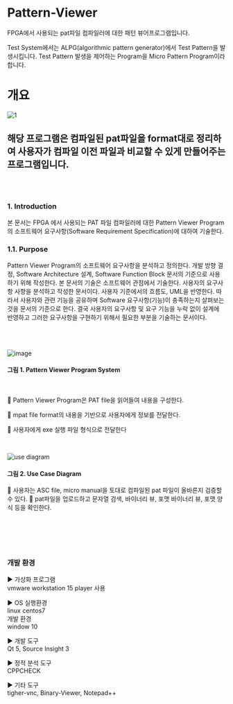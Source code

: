 # Pattern-Viewer
FPGA에서 사용되는 pat파일 컴파일러에 대한 패턴 뷰어프로그램입니다. 


Test System에서는 ALPG(algorithmic pattern generator)에서 Test Pattern을 발생시킵니다.
Test Pattern 발생을 제어하는 Program을 Micro Pattern Program이라 합니다.


# 개요
 
  
 ![1](https://user-images.githubusercontent.com/38147253/90470950-c7e06e00-e157-11ea-856f-46d155cfcebb.jpg)
 
 
 
 ## 해당 프로그램은 컴파일된 pat파일을 format대로 정리하여 사용자가 컴파일 이전 파일과 비교할 수 있게 만들어주는 프로그램입니다. <br><br><br>
 
<h3> 1.	Introduction </h3>
본 문서는 FPGA 에서 사용되는 PAT 파일 컴파일러에 대한 Pattern Viewer Program의 소프트웨어 요구사항(Software Requirement Specification)에 대하여 기술한다.

<h3> 1.1.	Purpose </h3>
Pattern Viewer Program의 소프트웨어 요구사항을 분석하고 정의한다. 개발 방향 결정, Software Architecture 설계, Software Function Block 문서의 기준으로 사용하기 위해 작성한다.
본 문서의 기술은 소프트웨어 관점에서 기술한다. 사용자의 요구사항 사항을 분석하고 작성한 문서이다. 사용자 기준에서의 흐름도, UML을 반영한다. 따라서 사용자와 관련 기능을 공유하며 Software 요구사항(기능)이 충족하는지 살펴보는 것을 문서의 기준으로 한다. 결국 사용자의 요구사항 및 요구 기능을 누락 없이 설계에 반영하고 그러한 요구사항을 구현하기 위해서 필요한 부분을 기술하는 문서이다.
<br><br>
<h31.3.	Reference</h3
	mpat file format.xlsx
	comp_eval_te_op_reg_200726.ASC
	comp_te_eval_op_reg_200726.PAT
	UNI610-RegFor-List_Rev0.67_20200804.xlsx
	UNI610-RegFor-system-control-pg_rev0.7_20200625.xlsx

<br><br>

![image](https://user-images.githubusercontent.com/38147253/90740975-09187f80-e30a-11ea-9ec7-3ec3d2c47a5f.png)

#### 그림 1. Pattern Viewer Program System
<br>

	Pattern Viewer Program은 PAT file을 읽어들여 내용을 구성한다.

	mpat file format의 내용을 기반으로 사용자에게 정보를 전달한다.
  
	사용자에게 exe 실행 파일 형식으로 전달한다

<br>


![use diagram](https://user-images.githubusercontent.com/38147253/90741505-2baa9880-e30a-11ea-8832-eec4b8cfa0d1.png)


#### 그림 2. Use Case Diagram

	사용자는 ASC file, micro manual을 토대로 컴파일된 pat 파일이 올바른지 검증할 수 있다.
	pat파일을 업로드하고 문자열 검색, 바이너리 뷰, 포맷 바이너리 뷰, 포맷 양식 등을 확인한다.


<br><br><br><br>
 ### 개발 환경	
 
▶ 가상화 프로그램 <br>
vmware workstation 15 player 사용

▶ OS
실행환경 <br> linux centos7 <br>  개발 환경 <br> window 10 

▶ 개발 도구 <br>
Qt 5, Source Insight 3
 
▶ 정적 분석 도구 <br>
CPPCHECK

▶ 기타 도구  <br>
tigher-vnc, Binary-Viewer, Notepad++




 
 
 
  
  
 



